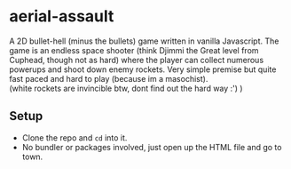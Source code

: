 # aerial-assault
A 2D bullet-hell (minus the bullets) game written in vanilla Javascript. The game is an endless space shooter (think Djimmi the Great level from Cuphead, though not as hard) where the player can collect numerous powerups
and shoot down enemy rockets. Very simple premise but quite fast paced and hard to play (because im a masochist).  
(white rockets are invincible btw, dont find out the hard way :') )

## Setup
- Clone the repo and ```cd``` into it.
- No bundler or packages involved, just open up the HTML file and go to town.
